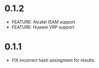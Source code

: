 # 0.1.2
  - FEATURE: Alcatel ISAM support
  - FEATURE: Huawei VRP support

# 0.1.1
  - FIX incorrect hash assingment for results
